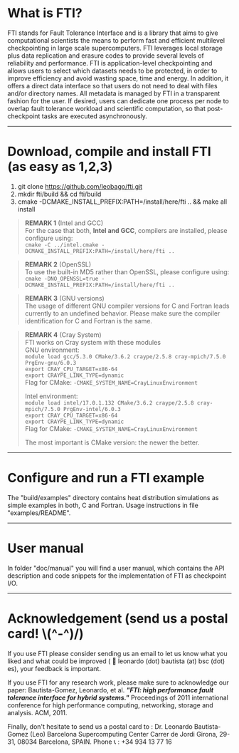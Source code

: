 What is FTI?
===

FTI stands for Fault Tolerance Interface and is a library that aims to give
computational scientists the means to perform fast and efficient multilevel
checkpointing in large scale supercomputers. FTI leverages local storage plus
data replication and erasure codes to provide several levels of reliability and
performance. FTI is application-level checkpointing and allows users to select
which datasets needs to be protected, in order to improve efficiency and avoid
wasting space, time and energy. In addition, it offers a direct data interface
so that users do not need to deal with files and/or directory names.  All
metadata is managed by FTI in a transparent fashion for the user. If desired,
users can dedicate one process per node to overlap fault tolerance workload and
scientific computation, so that post-checkpoint tasks are executed
asynchronously.

---

Download, compile and install FTI (as easy as 1,2,3)
===

 1) git clone https://github.com/leobago/fti.git
 2) mkdir fti/build && cd fti/build
 3) cmake -DCMAKE_INSTALL_PREFIX:PATH=/install/here/fti .. && make all install

> **REMARK 1** (Intel and GCC)  
> For the case that both, **Intel and GCC**, compilers are installed, please configure using:  
> `cmake -C ../intel.cmake -DCMAKE_INSTALL_PREFIX:PATH=/install/here/fti ..`

> **REMARK 2** (OpenSSL)  
> To use the built-in MD5 rather than OpenSSL, please configure using:  
> `cmake -DNO_OPENSSL=true -DCMAKE_INSTALL_PREFIX:PATH=/install/here/fti ..`

> **REMARK 3** (GNU versions)  
> The usage of different GNU compiler versions for C and Fortran leads currently to an undefined behavior. Please make sure the compiler identification for C and Fortran is the same.

> **REMARK 4** (Cray System)  
> FTI works on Cray system with these modules  
> GNU environment:  
> `module load gcc/5.3.0 CMake/3.6.2 craype/2.5.8 cray-mpich/7.5.0 PrgEnv-gnu/6.0.3 `  
> `export CRAY_CPU_TARGET=x86-64`  
> `export CRAYPE_LINK_TYPE=dynamic`  
> Flag for CMake: `-CMAKE_SYSTEM_NAME=CrayLinuxEnvironment`  
>  
> Intel environment:  
> `module load intel/17.0.1.132 CMake/3.6.2 craype/2.5.8 cray-mpich/7.5.0 PrgEnv-intel/6.0.3`  
> `export CRAY_CPU_TARGET=x86-64`  
> `export CRAYPE_LINK_TYPE=dynamic`  
> Flag for CMake: `-CMAKE_SYSTEM_NAME=CrayLinuxEnvironment`  
>  
> The most important is CMake version: the newer the better.  

---

Configure and run a FTI example
===

The "build/examples" directory contains heat distribution simulations as simple
examples in both, C and Fortran. Usage instructions in file "examples/README".

---

User manual
===

In folder "doc/manual" you will find a user manual, which contains the API description and code snippets for the implementation of FTI as checkpoint I/O. 

---

Acknowledgement (send us a postal card! \\\(^-^\)/\)
===

If you use FTI please consider sending us an email to let us know what you
liked and what could be improved ( :email: leonardo (dot) bautista (at) bsc (dot) es), 
your feedback is important. 

If you use FTI for any research work, please make sure to acknowledge our paper:
Bautista-Gomez, Leonardo, et al. ***"FTI: high performance fault tolerance interface 
for hybrid systems."*** Proceedings of 2011 international conference for high 
performance computing, networking, storage and analysis. ACM, 2011.  

Finally, don't hesitate to send us a postal card to :
Dr. Leonardo Bautista-Gomez (Leo)
Barcelona Supercomputing Center
Carrer de Jordi Girona, 29-31, 08034 Barcelona, SPAIN.
Phone :telephone_receiver: : +34 934 13 77 16
